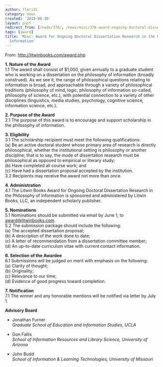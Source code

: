 ```yaml
---
author: floridi
category: news
created: '2013-06-30'
layout: post
redirect_from: [/node/370/, /news/misc/370-award-ongoing-doctoral-dissertation-research-philosophy-information/]
tags: [award]
title: 'Misc: Award for Ongoing Doctoral Dissertation Research in the Philosophy of
  Information'
---
```

From: http://litwinbooks.com/award.php

**1\. Nature of the Award**  
1.1 The award shall consist of $1,000, given annually to a graduate student
who is working on a dissertation on the philosophy of information (broadly
construed). As we see it, the range of philosophical questions relating to
information is broad, and approachable through a variety of philosophical
traditions (philosophy of mind, logic, philosophy of information so-called,
philosophy of science, etc.), with potential connection to a variety of other
disciplines (linguistics, media studies, psychology, cognitive science,
information science, etc.).

**2\. Purpose of the Award**  
2.1 The purpose of this award is to encourage and support scholarship in the
philosophy of information.

**3\. Eligibility**  
3.1 The scholarship recipient must meet the following qualifications:  
(a) Be an active doctoral student whose primary area of research is directly
philosophical, whether the institutional setting is philosophy or another
discipline; that is to say, the mode of dissertation research must be
philosophical as opposed to empirical or literary study;  
(b) Have completed all course work; and  
(c) Have had a dissertation proposal accepted by the institution.  
3.2 Recipients may receive the award not more than once.

**4\. Administration**  
4.1 The Litwin Books Award for Ongoing Doctoral Dissertation Research in the
Philosophy of Information is sponsored and administered by Litwin Books, LLC,
an independent scholarly publisher.

**5\. Nominations**  
5.1 Nominations should be submitted via email by June 1, to
award@litwinbooks.com.  
5.2 The submission package should include the following:  
(a) The accepted dissertation proposal;  
(b) A description of the work done to date;  
(c) A letter of recommendation from a dissertation committee member;  
(d) An up-to-date curriculum vitae with current contact information.

**6\. Selection of the Awardee**  
6.1 Submissions will be judged on merit with emphasis on the following:  
(a) Clarity of thought;  
(b) Originality;  
(c) Relevance to our time;  
(d) Evidence of good progress toward completion.

**7\. Notification**  
7.1 The winner and any honorable mentions will be notified via letter by July
1.

**Advisory Board**

  * Jonathan Furner  
 _Graduate School of Education and Information Studies, UCLA_

  * Don Fallis  
 _School of Information Resources and Library Science, University of Arizona_

  * John Budd  
 _School of Information & Learning Technologies, University of Missouri_

